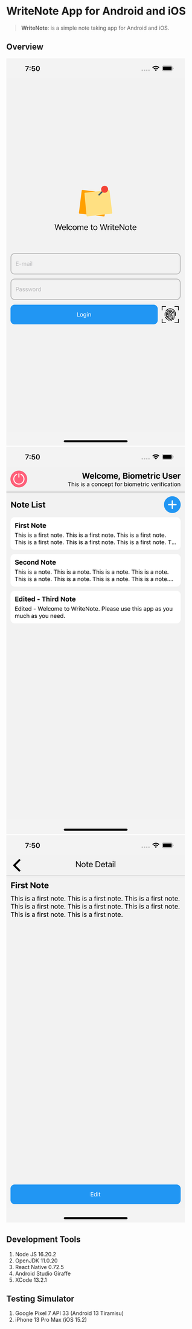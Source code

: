 # WriteNote App for Android and iOS

>**WriteNote**: is a simple note taking app for Android and iOS.

## Overview
![Login](https://raw.githubusercontent.com/hasanej//write-note/main/screenshot/writenote_login.png)
![Note_List](https://raw.githubusercontent.com/hasanej//write-note/main/screenshot/writenote_note_list.png)
![Note_Detail](https://raw.githubusercontent.com/hasanej//write-note/main/screenshot/writenote_note_detail.png)

## Development Tools
1. Node JS 16.20.2
2. OpenJDK 11.0.20
3. React Native 0.72.5
4. Android Studio Giraffe
5. XCode 13.2.1

## Testing Simulator
1. Google Pixel 7 API 33 (Android 13 Tiramisu)
2. iPhone 13 Pro Max (iOS 15.2)
